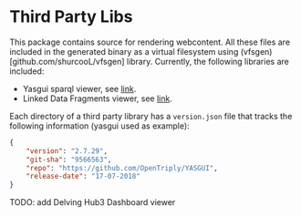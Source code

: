 # Third Party Libs

This package contains source for rendering webcontent. All these files are included in the generated binary as a virtual filesystem using (vfsgen)[github.com/shurcooL/vfsgen] library. Currently, the following libraries are included:

* Yasgui sparql viewer, see [link](https://about.yasgui.org/).
* Linked Data Fragments viewer, see [link](http://linkeddatafragments.org/).

Each directory of a third party library has a `version.json` file that tracks the following information (yasgui used as example):

```json
{
    "version": "2.7.29",
    "git-sha": "9566563",
    "repo": "https://github.com/OpenTriply/YASGUI",
    "release-date": "17-07-2018"
}

```

TODO: add Delving Hub3 Dashboard viewer
